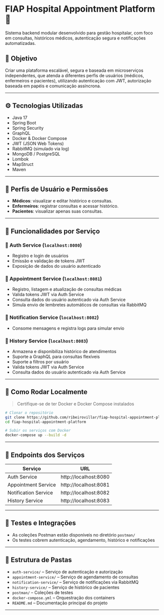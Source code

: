 # FIAP Hospital Appointment Platform 🏥

Sistema backend modular desenvolvido para gestão hospitalar, com foco em consultas, históricos médicos, autenticação segura e notificações automatizadas.

## 📌 Objetivo

Criar uma plataforma escalável, segura e baseada em microserviços independentes, que atenda a diferentes perfis de usuários (médicos, enfermeiros e pacientes), utilizando autenticação com JWT, autorização baseada em papéis e comunicação assíncrona.

---

## ⚙️ Tecnologias Utilizadas

- Java 17
- Spring Boot
- Spring Security
- GraphQL
- Docker & Docker Compose
- JWT (JSON Web Tokens)
- RabbitMQ (simulado via log)
- MongoDB / PostgreSQL
- Lombok
- MapStruct
- Maven

---

## 🔐 Perfis de Usuário e Permissões

- **Médicos**: visualizar e editar histórico e consultas.
- **Enfermeiros**: registrar consultas e acessar histórico.
- **Pacientes**: visualizar apenas suas consultas.

---

## 📌 Funcionalidades por Serviço

### 🔐 Auth Service (`localhost:8080`)
- Registro e login de usuários
- Emissão e validação de tokens JWT
- Exposição de dados do usuário autenticado

### 📅 Appointment Service (`localhost:8081`)
- Registro, listagem e atualização de consultas médicas
- Valida tokens JWT via Auth Service
- Consulta dados do usuário autenticado via Auth Service
- Simula envio de lembretes automáticos de consultas via RabbitMQ

### 📢 Notification Service (`localhost:8082`)
- Consome mensagens e registra logs para simular envio

### 📁 History Service (`localhost:8083`)
- Armazena e disponibiliza histórico de atendimentos
- Suporte a GraphQL para consultas flexíveis
- Suporte a filtros por usuário
- Valida tokens JWT via Auth Service
- Consulta dados do usuário autenticado via Auth Service

---

## 🚀 Como Rodar Localmente

> Certifique-se de ter Docker e Docker Compose instalados

```bash
# Clonar o repositório
git clone https://github.com/ribeirovillar/fiap-hospital-appointment-platform.git
cd fiap-hospital-appointment-platform

# Subir os serviços com Docker
docker-compose up --build -d
```

---

## 🔌 Endpoints dos Serviços

| Serviço              | URL                    |
|----------------------|------------------------|
| Auth Service         | http://localhost:8080  |
| Appointment Service  | http://localhost:8081  |
| Notification Service | http://localhost:8082  |
| History Service      | http://localhost:8083  |

---

## 🧪 Testes e Integrações

- As coleções Postman estão disponíveis no diretório `postman/`
- Os testes cobrem autenticação, agendamento, histórico e notificações

---

## 📁 Estrutura de Pastas

- `auth-service/` – Serviço de autenticação e autorização
- `appointment-service/` – Serviço de agendamento de consultas
- `notification-service/` – Serviço de notificações via RabbitMQ
- `history-service/` – Serviço de histórico de pacientes
- `postman/` – Coleções de testes
- `docker-compose.yml` – Orquestração dos containers
- `README.md` – Documentação principal do projeto

---